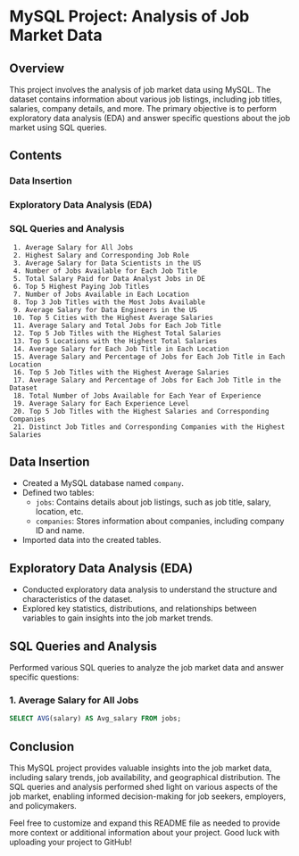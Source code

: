 # MySQL Project: Analysis of Job Market Data

## Overview
This project involves the analysis of job market data using MySQL. The dataset contains information about various job listings, including job titles, salaries, company details, and more. The primary objective is to perform exploratory data analysis (EDA) and answer specific questions about the job market using SQL queries.

## Contents
### Data Insertion
### Exploratory Data Analysis (EDA)
### SQL Queries and Analysis
     1. Average Salary for All Jobs
     2. Highest Salary and Corresponding Job Role
     3. Average Salary for Data Scientists in the US
     4. Number of Jobs Available for Each Job Title
     5. Total Salary Paid for Data Analyst Jobs in DE
     6. Top 5 Highest Paying Job Titles
     7. Number of Jobs Available in Each Location
     8. Top 3 Job Titles with the Most Jobs Available
     9. Average Salary for Data Engineers in the US
     10. Top 5 Cities with the Highest Average Salaries
     11. Average Salary and Total Jobs for Each Job Title
     12. Top 5 Job Titles with the Highest Total Salaries
     13. Top 5 Locations with the Highest Total Salaries
     14. Average Salary for Each Job Title in Each Location
     15. Average Salary and Percentage of Jobs for Each Job Title in Each Location
     16. Top 5 Job Titles with the Highest Average Salaries
     17. Average Salary and Percentage of Jobs for Each Job Title in the Dataset
     18. Total Number of Jobs Available for Each Year of Experience
     19. Average Salary for Each Experience Level
     20. Top 5 Job Titles with the Highest Salaries and Corresponding Companies
     21. Distinct Job Titles and Corresponding Companies with the Highest Salaries

## Data Insertion
- Created a MySQL database named `company`.
- Defined two tables:
  - `jobs`: Contains details about job listings, such as job title, salary, location, etc.
  - `companies`: Stores information about companies, including company ID and name.
- Imported data into the created tables.

## Exploratory Data Analysis (EDA)
- Conducted exploratory data analysis to understand the structure and characteristics of the dataset.
- Explored key statistics, distributions, and relationships between variables to gain insights into the job market trends.

## SQL Queries and Analysis
Performed various SQL queries to analyze the job market data and answer specific questions:

### 1. Average Salary for All Jobs
```sql
SELECT AVG(salary) AS Avg_salary FROM jobs;
```

## Conclusion
This MySQL project provides valuable insights into the job market data, including salary trends, job availability, and geographical distribution. The SQL queries and analysis performed shed light on various aspects of the job market, enabling informed decision-making for job seekers, employers, and policymakers.

Feel free to customize and expand this README file as needed to provide more context or additional information about your project. Good luck with uploading your project to GitHub!
